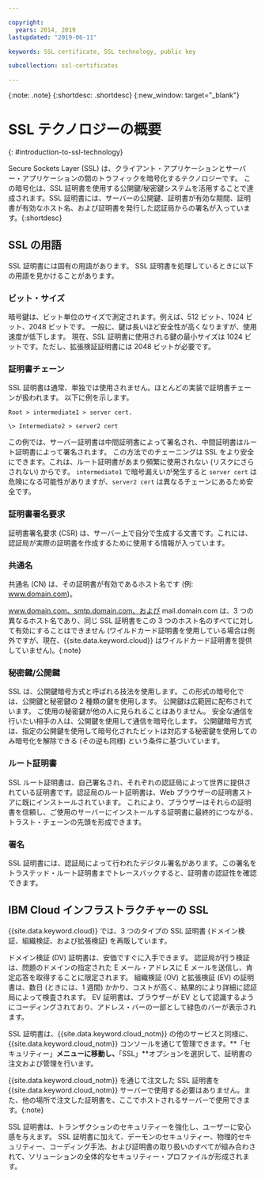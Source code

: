 ```yaml
---

copyright:
  years: 2014, 2019
lastupdated: "2019-06-11"

keywords: SSL certificate, SSL technology, public key

subcollection: ssl-certificates

---
```


{:note: .note}
{:shortdesc: .shortdesc}
{:new_window: target="_blank"}

# SSL テクノロジーの概要
{: #introduction-to-ssl-technology}

Secure Sockets Layer (SSL) は、クライアント・アプリケーションとサーバー・アプリケーションの間のトラフィックを暗号化するテクノロジーです。 この暗号化は、SSL 証明書を使用する公開鍵/秘密鍵システムを活用することで達成されます。SSL 証明書には、サーバーの公開鍵、証明書が有効な期間、証明書が有効なホスト名、および証明書を発行した認証局からの署名が入っています。{:shortdesc}

## SSL の用語

SSL 証明書には固有の用語があります。 SSL 証明書を処理しているときに以下の用語を見かけることがあります。

### ビット・サイズ
暗号鍵は、ビット単位のサイズで測定されます。例えば、512 ビット、1024 ビット、2048 ビットです。 一般に、鍵は長いほど安全性が高くなりますが、使用速度が低下します。 現在、SSL 証明書に使用される鍵の最小サイズは 1024 ビットです。ただし、拡張検証証明書には 2048 ビットが必要です。

### 証明書チェーン
SSL 証明書は通常、単独では使用されません。ほとんどの実装で証明書チェーンが扱われます。 以下に例を示します。

    Root > intermediate1 > server cert.

    \> Intermediate2 > server2 cert

この例では、サーバー証明書は中間証明書によって署名され、中間証明書はルート証明書によって署名されます。 この方法でのチェーニングは SSL をより安全にできます。これは、ルート証明書があまり頻繁に使用されない (リスクにさらされない) からです。 `intermediate1` で暗号漏えいが発生すると `server cert` は危険になる可能性がありますが、`server2 cert` は異なるチェーンにあるため安全です。

### 証明書署名要求  
証明書署名要求 (CSR) は、サーバー上で自分で生成する文書です。これには、認証局が実際の証明書を作成するために使用する情報が入っています。

### 共通名
共通名 (CN) は、その証明書が有効であるホスト名です (例: www.domain.com)。  

 www.domain.com、smtp.domain.com、および mail.domain.com は、3 つの異なるホスト名であり、同じ SSL 証明書をこの 3 つのホスト名のすべてに対して有効にすることはできません (ワイルドカード証明書を使用している場合は例外ですが、現在、{{site.data.keyword.cloud}} はワイルドカード証明書を提供していません)。{:note}

### 秘密鍵/公開鍵
SSL は、公開鍵暗号方式と呼ばれる技法を使用します。この形式の暗号化では、公開鍵と秘密鍵の 2 種類の鍵を使用します。 公開鍵は広範囲に配布されています。 ご使用の秘密鍵が他の人に見られることはありません。 安全な通信を行いたい相手の人は、公開鍵を使用して通信を暗号化します。 公開鍵暗号方式は、指定の公開鍵を使用して暗号化されたビットは対応する秘密鍵を使用してのみ暗号化を解除できる (その逆も同様) という条件に基づいています。

### ルート証明書
SSL ルート証明書は、自己署名され、それぞれの認証局によって世界に提供されている証明書です。認証局のルート証明書は、Web ブラウザーの証明書ストアに既にインストールされています。 これにより、ブラウザーはそれらの証明書を信頼し、ご使用のサーバーにインストールする証明書に最終的につながる、トラスト・チェーンの先頭を形成できます。

### 署名
SSL 証明書には、認証局によって行われたデジタル署名があります。この署名をトラステッド・ルート証明書までトレースバックすると、証明書の認証性を確認できます。

## IBM Cloud インフラストラクチャーの SSL

{{site.data.keyword.cloud}} では、3 つのタイプの SSL 証明書 (ドメイン検証、組織検証、および拡張検証) を再販しています。

ドメイン検証 (DV) 証明書は、安価ですぐに入手できます。 認証局が行う検証は、問題のドメインの指定された E メール・アドレスに E メールを送信し、肯定応答を取得することに限定されます。 組織検証 (OV) と拡張検証 (EV) の証明書は、数日 (ときには、1 週間) かかり、コストが高く、結果的により詳細に認証局によって検査されます。 EV 証明書は、ブラウザーが EV として認識するようにコーディングされており、アドレス・バーの一部として緑色のバーが表示されます。

SSL 証明書は、{{site.data.keyword.cloud_notm}} の他のサービスと同様に、{{site.data.keyword.cloud_notm}} コンソールを通じて管理できます。**「セキュリティー」**メニューに移動し、**「SSL」**オプションを選択して、証明書の注文および管理を行います。  

{{site.data.keyword.cloud_notm}} を通じて注文した SSL 証明書を {{site.data.keyword.cloud_notm}} サーバーで使用する必要はありません。また、他の場所で注文した証明書を、ここでホストされるサーバーで使用できます。{:note}

SSL 証明書は、トランザクションのセキュリティーを強化し、ユーザーに安心感を与えます。 SSL 証明書に加えて、デーモンのセキュリティー、物理的セキュリティー、コーディング手法、および証明書の取り扱いのすべてが組み合わされて、ソリューションの全体的なセキュリティー・プロファイルが形成されます。

